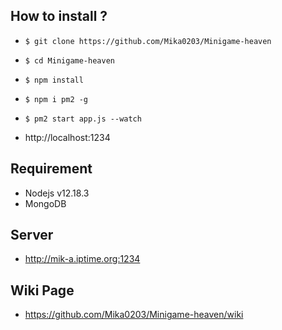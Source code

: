 ## How to install ?

* `$ git clone https://github.com/Mika0203/Minigame-heaven`
* `$ cd Minigame-heaven`
* `$ npm install`
* `$ npm i pm2 -g`
* `$ pm2 start app.js --watch`

* http://localhost:1234

## Requirement

* Nodejs v12.18.3
* MongoDB


## Server

* http://mik-a.iptime.org:1234


## Wiki Page

* https://github.com/Mika0203/Minigame-heaven/wiki
